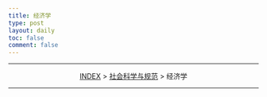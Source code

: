 ```yaml
---
title: 经济学
type: post
layout: daily
toc: false
comment: false
---
```

---
<span><center>[INDEX](/gknows/index) > [社会科学与规范](/gknows/社会科学与规范) > 经济学</center></span>

---
